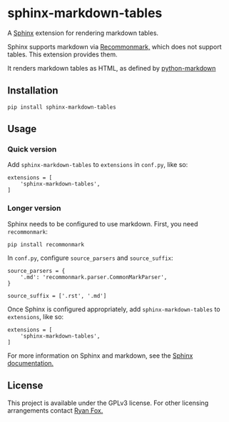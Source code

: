 # sphinx-markdown-tables

A [Sphinx](http://www.sphinx-doc.org/en/master/) extension for rendering markdown tables.

Sphinx supports markdown via [Recommonmark,](https://github.com/rtfd/recommonmark) which does not support tables. This
extension provides them.

It renders markdown tables as HTML, as defined by [python-markdown](https://python-markdown.github.io/)

## Installation

    pip install sphinx-markdown-tables

## Usage

### Quick version
Add `sphinx-markdown-tables` to `extensions` in `conf.py`, like so:

    extensions = [
        'sphinx-markdown-tables',
    ]

### Longer version
Sphinx needs to be configured to use markdown. First, you need `recommonmark`:

    pip install recommonmark

In `conf.py`, configure `source_parsers` and `source_suffix`:

    source_parsers = {
        '.md': 'recommonmark.parser.CommonMarkParser',
    }

    source_suffix = ['.rst', '.md']

Once Sphinx is configured appropriately, add `sphinx-markdown-tables` to `extensions`, like so:

    extensions = [
        'sphinx-markdown-tables',
    ]

For more information on Sphinx and markdown, see the
[Sphinx documentation.](http://www.sphinx-doc.org/en/master/usage/markdown.html)

## License
This project is available under the GPLv3 license. For other licensing arrangements contact
[Ryan Fox.](https://foxrow.com)
